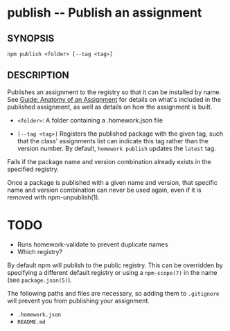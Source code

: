publish -- Publish an assignment
================================

## SYNOPSIS

    npm publish <folder> [--tag <tag>]

## DESCRIPTION

Publishes an assignment to the registry so that it can be installed by name. See
[Guide: Anatomy of an Assignment](../guides/anatomy.md) for details on what's included in the published assignment, as
well as details on how the assignment is built.

* `<folder>`:
  A folder containing a .homework.json file

* `[--tag <tag>]`
  Registers the published package with the given tag, such that the class'
  assignments list can indicate this tag rather than the version number.
  By default, `homework publish` updates the `latest` tag.

Fails if the package name and version combination already exists in
the specified registry.

Once a package is published with a given name and version, that
specific name and version combination can never be used again, even if
it is removed with npm-unpublish(1).

# TODO

- Runs homework-validate to prevent duplicate names
- Which registry?

By default npm will publish to the public registry. This can be overridden by
specifying a different default registry or using a `npm-scope(7)` in the name
(see `package.json(5)`).

The following paths and files are necessary, so adding them to `.gitignore`
will prevent you from publishing your assignment.

* `.homework.json`
* `README.md`


